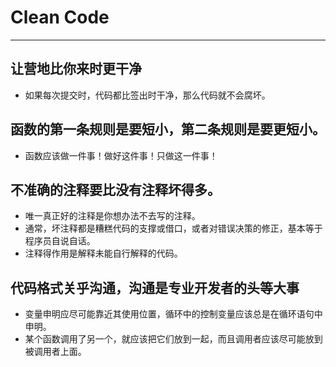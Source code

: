 # **Clean Code**
***

## 让营地比你来时更干净
* 如果每次提交时，代码都比签出时干净，那么代码就不会腐坏。

## 函数的第一条规则是要短小，第二条规则是要更短小。
* 函数应该做一件事！做好这件事！只做这一件事！

## 不准确的注释要比没有注释坏得多。
* 唯一真正好的注释是你想办法不去写的注释。
* 通常，坏注释都是糟糕代码的支撑或借口，或者对错误决策的修正，基本等于程序员自说自话。
* 注释得作用是解释未能自行解释的代码。

## 代码格式关乎沟通，沟通是专业开发者的头等大事
* 变量申明应尽可能靠近其使用位置，循环中的控制变量应该总是在循环语句中申明。
* 某个函数调用了另一个，就应该把它们放到一起，而且调用者应该尽可能放到被调用者上面。
